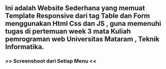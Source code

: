 <h2>
Ini adalah Website Sederhana yang memuat Template Responsive dari tag Table dan Form menggunakan  Html Css dan JS , 
guna memenuhi tugas di pertemuan  week 3 mata Kuliah pemrograman web Universitas Mataram , Teknik Informatika.
</h2>

<h3>
  >> Screenshoot dari Setiap Menu <<
</h3>


